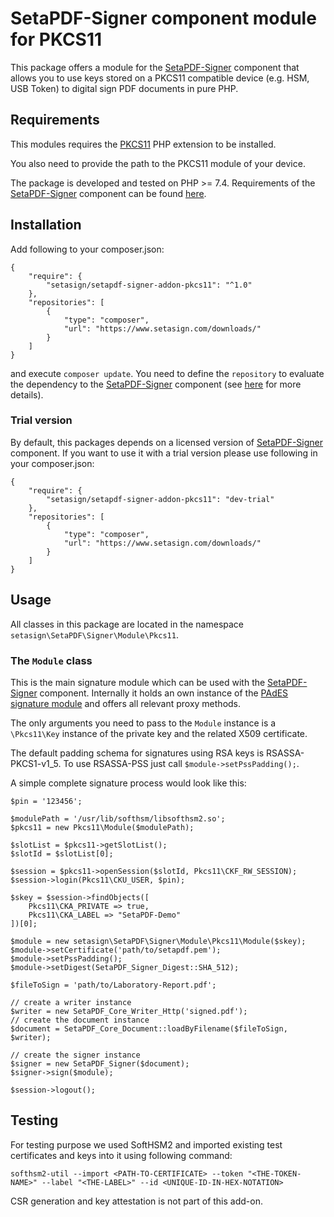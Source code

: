 # SetaPDF-Signer component module for PKCS11

This package offers a module for the [SetaPDF-Signer](https://www.setasign.com/signer)
component that allows you to use keys stored on a PKCS11 compatible device (e.g. HSM,
USB Token) to digital sign PDF documents in pure PHP.

## Requirements

This modules requires the [PKCS11](https://github.com/gamringer/php-pkcs11) PHP
extension to be installed.

You also need to provide the path to the PKCS11 module of your device.

The package is developed and tested on PHP >= 7.4. Requirements of the [SetaPDF-Signer](https://www.setasign.com/signer)
component can be found [here](https://manuals.setasign.com/setapdf-signer-manual/getting-started/#index-1).

## Installation

Add following to your composer.json:

    {
        "require": {
            "setasign/setapdf-signer-addon-pkcs11": "^1.0"
        },
        "repositories": [
            {
                "type": "composer",
                "url": "https://www.setasign.com/downloads/"
            }
        ]
    }

and execute `composer update`. You need to define the `repository` to evaluate the dependency to the
[SetaPDF-Signer](https://www.setasign.com/signer) component
(see [here](https://getcomposer.org/doc/faqs/why-can%27t-composer-load-repositories-recursively.md) for more details).

### Trial version

By default, this packages depends on a licensed version of [SetaPDF-Signer](https://www.setasign.com/signer)
component. If you want to use it with a trial version please use following in your composer.json:

    {
        "require": {
            "setasign/setapdf-signer-addon-pkcs11": "dev-trial"
        },
        "repositories": [
            {
                "type": "composer",
                "url": "https://www.setasign.com/downloads/"
            }
        ]
    }

## Usage

All classes in this package are located in the namespace `setasign\SetaPDF\Signer\Module\Pkcs11`.

### The `Module` class

This is the main signature module which can be used with the [SetaPDF-Signer](https://www.setasign.com/signer) component.
Internally it holds an own instance of the [PAdES signature module](https://manuals.setasign.com/setapdf-signer-manual/signature-modules/pades/)
and offers all relevant proxy methods.

The only arguments you need to pass to the `Module` instance is a `\Pkcs11\Key` instance of the private
key and the related X509 certificate.

The default padding schema for signatures using RSA keys is RSASSA-PKCS1-v1_5. To use
RSASSA-PSS just call `$module->setPssPadding();`. 

A simple complete signature process would look like this:

    $pin = '123456';
    
    $modulePath = '/usr/lib/softhsm/libsofthsm2.so';
    $pkcs11 = new Pkcs11\Module($modulePath);
    
    $slotList = $pkcs11->getSlotList();
    $slotId = $slotList[0];
    
    $session = $pkcs11->openSession($slotId, Pkcs11\CKF_RW_SESSION);
    $session->login(Pkcs11\CKU_USER, $pin);
    
    $skey = $session->findObjects([
        Pkcs11\CKA_PRIVATE => true,
        Pkcs11\CKA_LABEL => "SetaPDF-Demo"
    ])[0];
    
    $module = new setasign\SetaPDF\Signer\Module\Pkcs11\Module($skey);
    $module->setCertificate('path/to/setapdf.pem');
    $module->setPssPadding();
    $module->setDigest(SetaPDF_Signer_Digest::SHA_512);

    $fileToSign = 'path/to/Laboratory-Report.pdf';

    // create a writer instance
    $writer = new SetaPDF_Core_Writer_Http('signed.pdf');
    // create the document instance
    $document = SetaPDF_Core_Document::loadByFilename($fileToSign, $writer);
    
    // create the signer instance
    $signer = new SetaPDF_Signer($document);
    $signer->sign($module);
    
    $session->logout();


## Testing

For testing purpose we used SoftHSM2 and imported existing test certificates and keys
into it using following command:

    softhsm2-util --import <PATH-TO-CERTIFICATE> --token "<THE-TOKEN-NAME>" --label "<THE-LABEL>" --id <UNIQUE-ID-IN-HEX-NOTATION>

CSR generation and key attestation is not part of this add-on.
